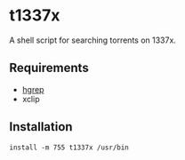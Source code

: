 # t1337x
A shell script for searching torrents on 1337x.

## Requirements

 - [hgrep](https://github.com/TUVIMEN/hgrep)
 - xclip

## Installation
    install -m 755 t1337x /usr/bin
